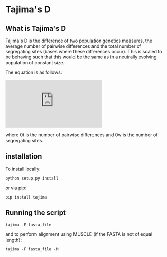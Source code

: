 # Tajima's D

## What is Tajima's D

 Tajima's D is the difference of two population genetics measures, the average number of pairwise differences and the total number of 
 segregating sites (bases where these differences occur). This is scaled to be behaving such that this would be the same as in a neutrally 
 evolving population of constant size.
 
The equation is as follows:

![alt text](https://s0.wp.com/latex.php?latex=D%3D%5Cfrac%7B%5Chat%7B%5Ctheta%7D_T+-+%5Chat%7B%5Ctheta%7D_W%7D%7B%5Csqrt%7B%5Chat%7BV%7D%28%5Chat%7B%5Ctheta%7D_T+-+%5Chat%7B%5Ctheta%7D_W%29%7D%7D&bg=ffffff&fg=111111&s=3)
 
 where 0t is the number of pairwise differences and 0w is the number of segregating sites.
 
## installation
To install locally:

```python setup.py install```

or via pip:

```pip install tajima```

## Running the script
```tajima -F fasta_file```

and to perform alignment using MUSCLE (if the FASTA is not of equal length):

```tajima -F fasta_file -M```
